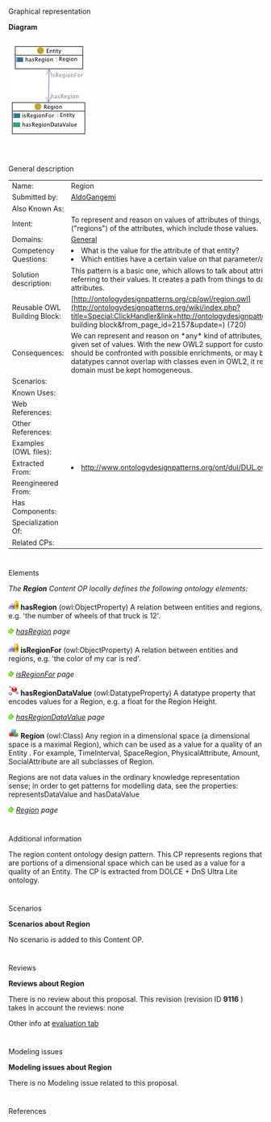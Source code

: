 # 

 Graphical representation



__Diagram__ 





[![Image:Region.jpg](images/7/73/Region.jpg)](../Image/Region.jpg "Image:Region.jpg")





# 

 General description




|  |  |
| --- | --- |
|  Name:  |  Region  |
|  Submitted by:  | [AldoGangemi](../User/AldoGangemi "User:AldoGangemi")  |
|  Also Known As:  |  |
|  Intent:  |  To represent and reason on values of attributes of things, by explicitly talking about the dimensions ("regions") of the attributes, which include those values.  |
|  Domains:  | [General](../Community/General "Community:General")  |
|  Competency Questions:  | <li>       What is the value for the attribute of that entity?      </li><li>       Which entities have a certain value on that parameter/attribute/feature?      </li> |
|  Solution description:  |  This pattern is a basic one, which allows to talk about attributes/parameters/dimensions, while still referring to their values. It creates a path from things to data values through 'regions' representing attributes.  |
|  Reusable OWL Building Block:  | [http://ontologydesignpatterns.org/cp/owl/region.owl](http://ontologydesignpatterns.org/wiki/index.php?title=Special:ClickHandler&link=http://ontologydesignpatterns.org/cp/owl/region.owl&message=OWL building block&from_page_id=2157&update=)  (720)  |
|  Consequences:  |  We can represent and reason on \*any\* kind of attributes, parameters, features, etc., which have a given set of values.  With the new OWL2 support for custom and complex datatypes, this pattern should be confronted with possible enrichments, or may be restricted to OWL1. Anyway, since datatypes cannot overlap with classes even in OWL2, it remains useful for the cases where the domain must be kept homogeneous.  |
|  Scenarios:  |  |
|  Known Uses:  |  |
|  Web References:  |  |
|  Other References:  |  |
|  Examples (OWL files):  |  |
|  Extracted From:  | <li><a class="external free" href="http://www.ontologydesignpatterns.org/ont/dul/DUL.owl" rel="nofollow" title="http://www.ontologydesignpatterns.org/ont/dul/DUL.owl">        http://www.ontologydesignpatterns.org/ont/dul/DUL.owl       </a></li> |
|  Reengineered From:  |  |
|  Has Components:  |  |
|  Specialization Of:  |  |
|  Related CPs:  |  |



  





# 

 Elements



_The
 __Region__ 
 Content OP locally defines the following ontology elements:_ 





[![ObjectProperty](images/thumb/c/c3/ObjectProperty.gif/20px-ObjectProperty.gif)](../Image/ObjectProperty.gif "ObjectProperty")
__hasRegion__ 
 (owl:ObjectProperty) A relation between entities and regions, e.g. 'the number of wheels of that truck is 12'.
 
[![](images/thumb/8/87/ArrowRight.gif/11px-ArrowRight.gif)](../Image/ArrowRight.gif "ArrowRight.gif")
_[hasRegion](../Submissions/Region/hasRegion "Submissions:Region/hasRegion") 
 page_ 



[![ObjectProperty](images/thumb/c/c3/ObjectProperty.gif/20px-ObjectProperty.gif)](../Image/ObjectProperty.gif "ObjectProperty")
__isRegionFor__ 
 (owl:ObjectProperty) A relation between entities and regions, e.g. 'the color of my car is red'.
 
[![](images/thumb/8/87/ArrowRight.gif/11px-ArrowRight.gif)](../Image/ArrowRight.gif "ArrowRight.gif")
_[isRegionFor](../Submissions/Region/isRegionFor "Submissions:Region/isRegionFor") 
 page_ 



[![DatatypeProperty](images/thumb/a/a5/DatatypeProperty.gif/20px-DatatypeProperty.gif)](../Image/DatatypeProperty.gif "DatatypeProperty")
__hasRegionDataValue__ 
 (owl:DatatypeProperty) A datatype property that encodes values for a Region, e.g. a float for the Region Height.
 
[![](images/thumb/8/87/ArrowRight.gif/11px-ArrowRight.gif)](../Image/ArrowRight.gif "ArrowRight.gif")
_[hasRegionDataValue](../Submissions/Region/hasRegionDataValue "Submissions:Region/hasRegionDataValue") 
 page_ 



[![Class](images/thumb/2/27/Class.gif/20px-Class.gif)](../Image/Class.gif "Class")
__Region__ 
 (owl:Class) Any region in a dimensional space (a dimensional space is a maximal Region), which can be used as a value for a quality of an Entity . For example, TimeInterval, SpaceRegion, PhysicalAttribute, Amount, SocialAttribute are all subclasses of Region.
 
 Regions are not data values in the ordinary knowledge representation sense; in order to get patterns for modelling data, see the properties: representsDataValue and hasDataValue
 



[![](images/thumb/8/87/ArrowRight.gif/11px-ArrowRight.gif)](../Image/ArrowRight.gif "ArrowRight.gif")
_[Region](../Submissions/Region/Region "Submissions:Region/Region") 
 page_ 


# 

 Additional information



 The region content ontology design pattern. This CP represents regions that are portions of a dimensional space which can be used as a value for a quality of an Entity. The CP is extracted from DOLCE + DnS Ultra Lite ontology.
 



# 

 Scenarios




__Scenarios about Region__ 


 No scenario is added to this Content OP.
 




# 

 Reviews




__Reviews about Region__ 


 There is no review about this proposal.
This revision (revision ID
 __9116__ 
 ) takes in account the reviews: none
 



 Other info at
 [evaluation tab](http://ontologydesignpatterns.org/wiki/index.php?title=Submissions:Region&action=evaluation "http://ontologydesignpatterns.org/wiki/index.php?title=Submissions:Region&action=evaluation") 





  





# 

 Modeling issues




__Modeling issues about Region__ 


 There is no Modeling issue related to this proposal.
 




  





# 

 References